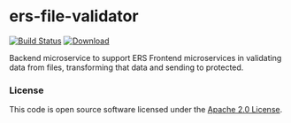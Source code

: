 # ers-file-validator

[![Build Status](https://travis-ci.org/hmrc/ers-file-validator.svg?branch=master)](https://travis-ci.org/hmrc/ers-file-validator) [ ![Download](https://api.bintray.com/packages/hmrc/releases/ers-file-validator/images/download.svg) ](https://bintray.com/hmrc/releases/ers-file-validator/_latestVersion)

Backend microservice to support ERS Frontend microservices in validating data from files, transforming that data
and sending to protected.

### License

This code is open source software licensed under the [Apache 2.0 License]("http://www.apache.org/licenses/LICENSE-2.0.html").
